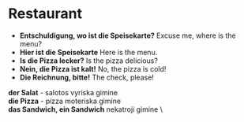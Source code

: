 # Restaurant

* **Entschuldigung, wo ist die Speisekarte?** Excuse me, where is the menu?
* **Hier ist die Speisekarte** Here is the menu.
* **Is die Pizza lecker?** Is the pizza delicious?
* **Nein, die Pizza ist kalt!** No, the pizza is cold!
* **Die Reichnung, bitte!** The check, please!

**der Salat** - salotos vyriska gimine \
**die Pizza** - pizza moteriska gimine \
**das Sandwich, ein Sandwich** nekatroji gimine \


